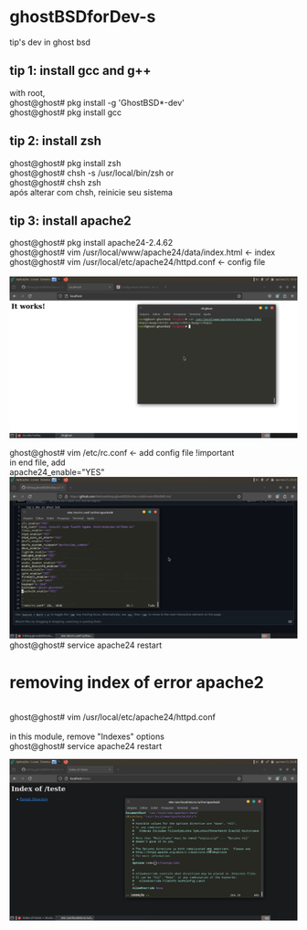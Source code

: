 # ghostBSDforDev-s
tip's dev in ghost bsd

## tip 1: install gcc and g++
with root, <br>
ghost@ghost# pkg install -g 'GhostBSD*-dev' <br>
ghost@ghost# pkg install gcc


## tip 2: install zsh 
ghost@ghost# pkg install zsh <br>
ghost@ghost# chsh -s /usr/local/bin/zsh   or <br>
ghost@ghost# chsh zsh  <br>
após alterar com chsh, reinicie seu sistema

## tip 3: install apache2
ghost@ghost#  pkg install apache24-2.4.62  <br>
ghost@ghost#  vim /usr/local/www/apache24/data/index.html   <- index <br>
ghost@ghost#  vim /usr/local/etc/apache24/httpd.conf        <- config file <br> <br>
![screenshot](screenshot.png)

ghost@ghost#  vim /etc/rc.conf       <- add config file !important <br>
in end file, add <br>
apache24_enable="YES"
![screenshot](screenshotone.png)
<br>
ghost@ghost# service apache24 restart

<h1>removing index of error apache2</h1>  <br>
ghost@ghost#  vim /usr/local/etc/apache24/httpd.conf   <br>
<br> in this module, remove "Indexes" options <br>
ghost@ghost# service apache24 restart <br>

![screenshot](screenshotwo.png)

